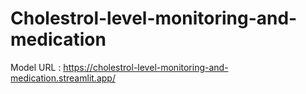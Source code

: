 # Cholestrol-level-monitoring-and-medication

Model URL : https://cholestrol-level-monitoring-and-medication.streamlit.app/
